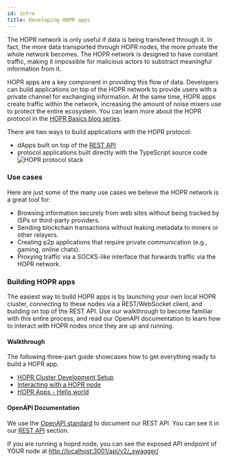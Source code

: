 ```yaml
---
id: intro
title: Developing HOPR apps
---
```


The HOPR network is only useful if data is being transfered through it. In fact, the more data transported
through HOPR nodes, the more private the whole network becomes. The HOPR network is designed to have constant
traffic, making it impossible for malicious actors to substract meaningful information from it.

HOPR apps are a key component in providing this flow of data. Developers can build applications on top of the HOPR network to
provide users with a private channel for exchanging information. At the same time, HOPR apps create traffic within
the network, increasing the amount of noise mixers use to protect the entire ecosystem. You can learn more about the HOPR protocol in the [HOPR Basics blog series](https://medium.com/hoprnet/basics/home).

There are two ways to build applications with the HOPR protocol:

- dApps built on top of the [REST API](/developers/rest-api)
- protocol applications built directly with the TypeScript source code
  ![HOPR protocol stack](/img/developer/architecture.jpg)

### Use cases

Here are just some of the many use cases we believe the HOPR network is a great tool for:

- Browsing information securely from web sites without being tracked by ISPs or third-party providers.
- Sending blockchain transactions without leaking metadata to miners or other relayers.
- Creating p2p applications that require private communication (e.g., gaming, online chats).
- Proxying traffic via a SOCKS-like interface that forwards traffic via the HOPR network.

### Building HOPR apps

The easiest way to build HOPR apps is by launching your own local HOPR cluster, connecting to these nodes via a REST/WebSocket
client, and building on top of the REST API. Use our walkthrough to become familiar with this entire process, and read our
OpenAPI documentation to learn how to interact with HOPR nodes once they are up and running.

#### Walkthrough

The following three-part guide showcases how to get everything ready to build a HOPR app.

- [HOPR Cluster Development Setup](/developers/starting-local-cluster)
- [Interacting with a HOPR node](/developers/connecting-node)
- [HOPR Apps - Hello world](/developers/tutorial-hello-world)

#### OpenAPI Documentation

We use the [OpenAPI standard](https://swagger.io/specification/) to document our REST API. You can see it in our
[REST API](/developers/rest-api) section.

If you are running a hoprd node, you can see the exposed API endpoint of YOUR node at [http://localhost:3001/api/v2/\_swagger/](http://localhost:3001/api/v2/_swagger/)

